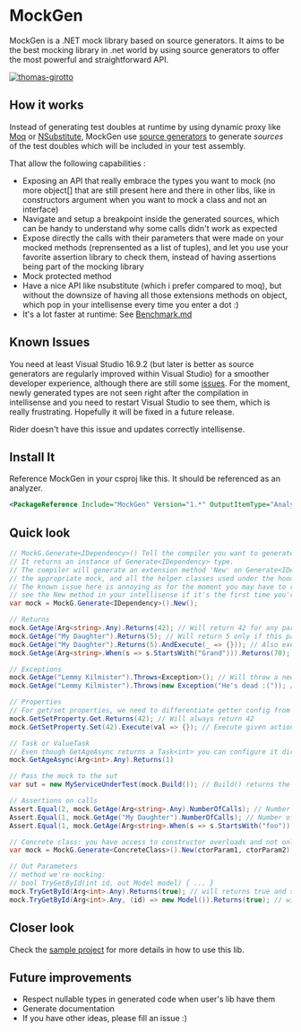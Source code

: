 # MockGen
MockGen is a .NET mock library based on source generators. It aims to be the best mocking library in .net world by using source generators to offer the most powerful and straightforward API.

[![thomas-girotto](https://circleci.com/gh/thomas-girotto/MockGen.svg?style=svg)](https://app.circleci.com/pipelines/github/thomas-girotto/MockGen)


## How it works

Instead of generating test doubles at runtime by using dynamic proxy like [Moq](https://github.com/moq/moq4) or [NSubstitute](https://nsubstitute.github.io), MockGen use [source generators](https://devblogs.microsoft.com/dotnet/introducing-c-source-generators/) to generate *sources* of the test doubles which will be included in your test assembly.

That allow the following capabilities :
 - Exposing an API that really embrace the types you want to mock (no more object[] that are still present here and there in other libs, like in constructors argument when you want to mock a class and not an interface)
 - Navigate and setup a breakpoint inside the generated sources, which can be handy to understand why some calls didn't work as expected
 - Expose directly the calls with their parameters that were made on your mocked methods (reprensented as a list of tuples), and let you use your favorite assertion library to check them, instead of having assertions being part of the mocking library
 - Mock protected method
 - Have a nice API like nsubstitute (which i prefer compared to moq), but without the downsize of having all those extensions methods on object, which pop in your intellisense every time you enter a dot :)
 - It's a lot faster at runtime: See [Benchmark.md](Benchmark.md)

## Known Issues

You need at least Visual Studio 16.9.2 (but later is better as source generators are regularly improved within Visual Studio) for a smoother developer experience, although there are still some [issues](https://github.com/dotnet/roslyn/issues/50451). For the moment, newly generated types are not seen right after the compilation in intellisense and you need to restart Visual Studio to see them, which is really frustrating. Hopefully it will be fixed in a future release.

Rider doesn't have this issue and updates correctly intellisense.

## Install It

Reference MockGen in your csproj like this. It should be referenced as an analyzer.
```xml
<PackageReference Include="MockGen" Version="1.*" OutputItemType="Analyzer" ReferenceOutputAssembly="false" />
```

## Quick look

```csharp
// MockG.Generate<IDependency>() Tell the compiler you want to generate a mock for IDependency.
// It returns an instance of Generate<IDependency> type.
// The compiler will generate an extension method 'New' on Generate<IDepedency> type that will give you 
// the appropriate mock, and all the helper classes used under the hood.
// The known issue here is annoying as for the moment you may have to restart Visual Studio to be able to
// see the New method in your intellisense if it's the first time you're generating a mock for IDependency
var mock = MockG.Generate<IDependency>().New();

// Returns
mock.GetAge(Arg<string>.Any).Returns(42); // Will return 42 for any parameter
mock.GetAge("My Daughter").Returns(5); // Will return 5 only if this parameter is given
mock.GetAge("My Daughter").Returns(5).AndExecute(_ => {})); // Also execute the given action when called
mock.GetAge(Arg<string>.When(s => s.StartsWith("Grand"))).Returns(70); // Will return 70 only for parameters starting with "Grand"

// Exceptions
mock.GetAge("Lemmy Kilmister").Throws<Exception>(); // Will throw a new instance of Exception
mock.GetAge("Lemmy Kilmister").Throws(new Exception("He's dead :(")); // Will throw this specifc exception

// Properties 
// For get/set properties, we need to differentiate getter config from setter config.
mock.GetSetProperty.Get.Returns(42); // Will always return 42
mock.GetSetProperty.Set(42).Execute(val => {}); // Execute given action when setting property to 42

// Task or ValueTask
// Even though GetAgeAsync returns a Task<int> you can configure it directly with an int. Same with ValueTask
mock.GetAgeAsync(Arg<int>.Any).Returns(1)

// Pass the mock to the sut
var sut = new MyServiceUnderTest(mock.Build()); // Build() returns the original type setup with mock behavior

// Assertions on calls 
Assert.Equal(2, mock.GetAge(Arg<string>.Any).NumberOfCalls); // Number of calls to GetAge for any parameter
Assert.Equal(1, mock.GetAge("My Daughter").NumberOfCalls); // Number of calls to GetAge with "My Daughter" parameter
Assert.Equal(1, mock.GetAge(Arg<string>.When(s => s.StartsWith("foo")).NumberOfCalls)); // Number of calls matching predicate

// Concrete class: you have access to constructor overloads and not only a params object[]
var mock = MockG.Generate<ConcreteClass>().New(ctorParam1, ctorParam2);

// Out Parameters
// method we're mocking: 
// bool TryGetById(int id, out Model model) { ... }
mock.TryGetById(Arg<int>.Any).Returns(true); // will returns true and set the out parameter with default value
mock.TryGetById(Arg<int>.Any, (id) => new Model()).Returns(true); // will return true and set the out parameter with new Model()

```

## Closer look


Check the [sample project](https://github.com/thomas-girotto/MockGen/tree/master/sample/MockGen.Sample.Tests) for more details in how to use this lib. 


## Future improvements

- Respect nullable types in generated code when user's lib have them
- Generate documentation
- If you have other ideas, please fill an issue :)